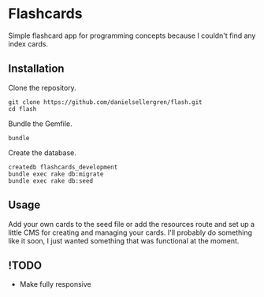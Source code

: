 # Flashcards

Simple flashcard app for programming concepts because I couldn't find any index cards.

## Installation

Clone the repository.

    git clone https://github.com/danielsellergren/flash.git
    cd flash

Bundle the Gemfile.

    bundle

Create the database.

    createdb flashcards_development
    bundle exec rake db:migrate
    bundle exec rake db:seed

## Usage

Add your own cards to the seed file or add the resources route and set up a little CMS for creating and managing your cards. I'll probably do something like it soon, I just wanted something that was functional at the moment.

## !TODO

* Make fully responsive

